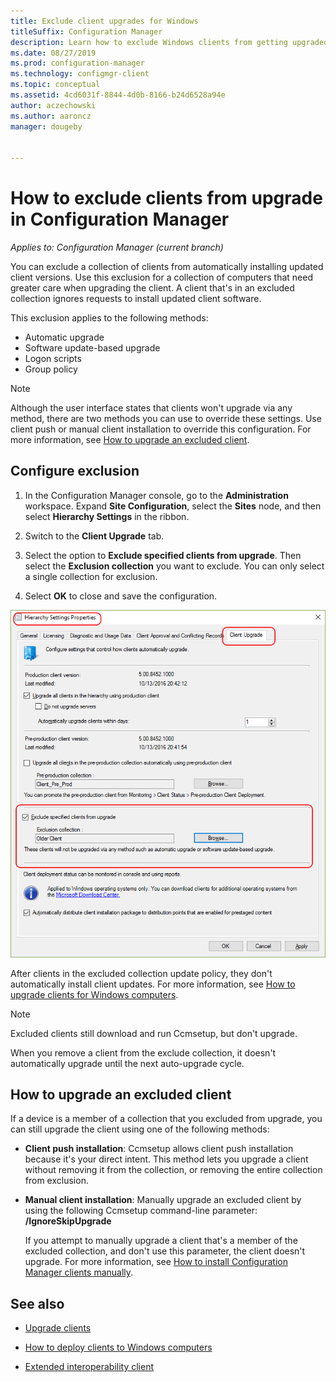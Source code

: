 ```yaml
---
title: Exclude client upgrades for Windows
titleSuffix: Configuration Manager
description: Learn how to exclude Windows clients from getting upgraded in Configuration Manager.
ms.date: 08/27/2019
ms.prod: configuration-manager
ms.technology: configmgr-client
ms.topic: conceptual
ms.assetid: 4cd6031f-8844-4d0b-8166-b24d6528a94e
author: aczechowski
ms.author: aaroncz
manager: dougeby


---
```


# How to exclude clients from upgrade in Configuration Manager

*Applies to: Configuration Manager (current branch)*

You can exclude a collection of clients from automatically installing updated client versions. Use this exclusion for a collection of computers that need greater care when upgrading the client. A client that's in an excluded collection ignores requests to install updated client software.

This exclusion applies to the following methods:

- Automatic upgrade
- Software update-based upgrade
- Logon scripts
- Group policy

> [!NOTE]
> Although the user interface states that clients won't upgrade via any method, there are two methods you can use to override these settings. Use client push or manual client installation to override this configuration. For more information, see [How to upgrade an excluded client](#bkmk_override).

## <a name="bkmk_exclude"></a> Configure exclusion

1. In the Configuration Manager console, go to the **Administration** workspace. Expand **Site Configuration**, select the **Sites** node, and then select **Hierarchy Settings** in the ribbon.

2. Switch to the **Client Upgrade** tab.

3. Select the option to **Exclude specified clients from upgrade**. Then select the **Exclusion collection** you want to exclude. You can only select a single collection for exclusion.

4. Select **OK** to close and save the configuration.

![Settings for automatic upgrade exclusion](media/automatic_upgrade_exclusion.png)

After clients in the excluded collection update policy, they don't automatically install client updates. For more information, see [How to upgrade clients for Windows computers](upgrade-clients-for-windows-computers.md).

> [!NOTE]
> Excluded clients still download and run Ccmsetup, but don't upgrade.

When you remove a client from the exclude collection, it doesn't automatically upgrade until the next auto-upgrade cycle.

## <a name="bkmk_override"></a> How to upgrade an excluded client

If a device is a member of a collection that you excluded from upgrade, you can still upgrade the client using one of the following methods:

- **Client push installation**: Ccmsetup allows client push installation because it's your direct intent. This method lets you upgrade a client without removing it from the collection, or removing the entire collection from exclusion.

- **Manual client installation**: Manually upgrade an excluded client by using the following Ccmsetup command-line parameter: **/IgnoreSkipUpgrade**

    If you attempt to manually upgrade a client that's a member of the excluded collection, and don't use this parameter, the client doesn't upgrade. For more information, see [How to install Configuration Manager clients manually](../../deploy/deploy-clients-to-windows-computers.md#BKMK_Manual).

## See also

- [Upgrade clients](upgrade-clients.md)

- [How to deploy clients to Windows computers](../../deploy/deploy-clients-to-windows-computers.md)

- [Extended interoperability client](../../../understand/interoperability-client.md)
